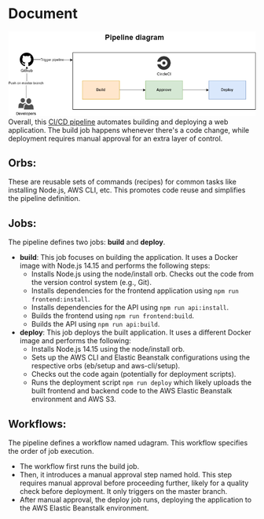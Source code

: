 # Document

![Pipeline Diagram](./images/Pipeline_Diagram.png)
Overall, this [CI/CD pipeline](../.circleci/config.yml) automates building and deploying a web application. The build job happens whenever there's a code change, while deployment requires manual approval for an extra layer of control.

## Orbs:

These are reusable sets of commands (recipes) for common tasks like installing Node.js, AWS CLI, etc. This promotes code reuse and simplifies the pipeline definition.

## Jobs:

The pipeline defines two jobs: **build** and **deploy**.
- **build**: This job focuses on building the application. It uses a Docker image with Node.js 14.15 and performs the following steps:
  - Installs Node.js using the node/install orb.
Checks out the code from the version control system (e.g., Git).
  - Installs dependencies for the frontend application using `npm run frontend:install`.
  - Installs dependencies for the API using `npm run api:install`.
  - Builds the frontend using `npm run frontend:build`.
  - Builds the API using `npm run api:build`.
- **deploy**: This job deploys the built application. It uses a different Docker image and performs the following:
  - Installs Node.js 14.15 using the node/install orb.
  - Sets up the AWS CLI and Elastic Beanstalk configurations using the respective orbs (eb/setup and aws-cli/setup).
  - Checks out the code again (potentially for deployment scripts).
  - Runs the deployment script `npm run deploy` which likely uploads the built frontend and backend code to the AWS Elastic Beanstalk environment and AWS S3.

## Workflows:

The pipeline defines a workflow named udagram. This workflow specifies the order of job execution.
- The workflow first runs the build job.
- Then, it introduces a manual approval step named hold. This step requires manual approval before proceeding further, likely for a quality check before deployment. It only triggers on the master branch.
- After manual approval, the deploy job runs, deploying the application to the AWS Elastic Beanstalk environment.